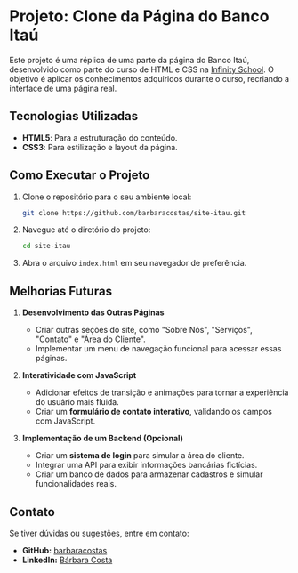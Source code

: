 # Projeto: Clone da Página do Banco Itaú

Este projeto é uma réplica de uma parte da página do Banco Itaú, desenvolvido como parte do curso de HTML e CSS na [Infinity School](https://infinityschool.com.br/). O objetivo é aplicar os conhecimentos adquiridos durante o curso, recriando a interface de uma página real.

## Tecnologias Utilizadas

- **HTML5**: Para a estruturação do conteúdo.
- **CSS3**: Para estilização e layout da página.

## Como Executar o Projeto

1. Clone o repositório para o seu ambiente local:

   ```bash
   git clone https://github.com/barbaracostas/site-itau.git
   ```

2. Navegue até o diretório do projeto:

   ```bash
   cd site-itau
   ```

3. Abra o arquivo `index.html` em seu navegador de preferência.

## Melhorias Futuras

1. **Desenvolvimento das Outras Páginas**  
   - Criar outras seções do site, como "Sobre Nós", "Serviços", "Contato" e "Área do Cliente".  
   - Implementar um menu de navegação funcional para acessar essas páginas.

2. **Interatividade com JavaScript**   
   - Adicionar efeitos de transição e animações para tornar a experiência do usuário mais fluida.  
   - Criar um **formulário de contato interativo**, validando os campos com JavaScript.

3. **Implementação de um Backend (Opcional)**  
   - Criar um **sistema de login** para simular a área do cliente.  
   - Integrar uma API para exibir informações bancárias fictícias.  
   - Criar um banco de dados para armazenar cadastros e simular funcionalidades reais.

## Contato

Se tiver dúvidas ou sugestões, entre em contato:

- **GitHub:** [barbaracostas](https://github.com/barbaracostas)
- **LinkedIn:** [Bárbara Costa](https://www.linkedin.com/in/barbara-costa-654984136/)
